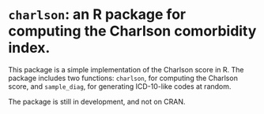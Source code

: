 # `charlson`: an R package for computing the Charlson comorbidity index.

This package is a simple implementation of the Charlson score in R. The package includes two functions: `charlson`, for computing the Charlson score, and `sample_diag`, for generating ICD-10-like codes at random.

The package is still in development, and not on CRAN.
